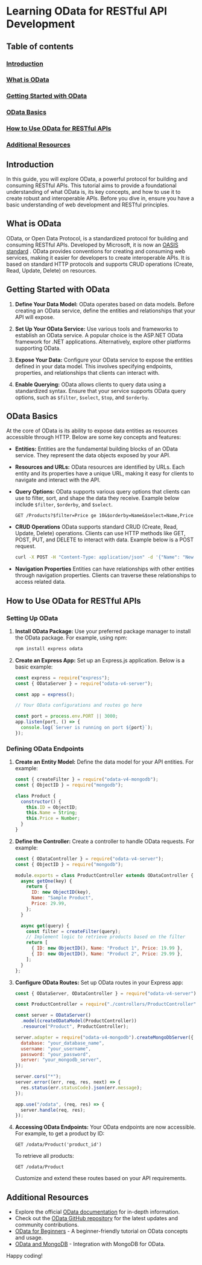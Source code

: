# Learning OData for RESTful API Development

## Table of contents

### [Introduction](#introduction-1)

### [What is OData](#what-is-odata-1)

### [Getting Started with OData](#getting-started-with-odata-1)

### [OData Basics](#odata-basics-1)

### [How to Use OData for RESTful APIs](#how-to-use-odata-for-restful-apis-1)

### [Additional Resources](#additional-resources-1)

<a id="introduction-1"></a>

## Introduction

In this guide, you will explore OData, a powerful protocol for building and consuming RESTful APIs. This tutorial aims to provide a foundational understanding of what OData is, its key concepts, and how to use it to create robust and interoperable APIs. Before you dive in, ensure you have a basic understanding of web development and RESTful principles.

<a id="what-is-odata-1"></a>

## What is OData

OData, or Open Data Protocol, is a standardized protocol for building and consuming RESTful APIs. Developed by Microsoft, it is now an [OASIS standard](https://www.oasis-open.org/standards) . OData provides conventions for creating and consuming web services, making it easier for developers to create interoperable APIs. It is based on standard HTTP protocols and supports CRUD operations (Create, Read, Update, Delete) on resources.

<a id="getting-started-with-odata-1"></a>

## Getting Started with OData

1. **Define Your Data Model:**
   OData operates based on data models. Before creating an OData service, define the entities and relationships that your API will expose.

2. **Set Up Your OData Service:**
   Use various tools and frameworks to establish an OData service. A popular choice is the ASP.NET OData framework for .NET applications. Alternatively, explore other platforms supporting OData.

3. **Expose Your Data:**
   Configure your OData service to expose the entities defined in your data model. This involves specifying endpoints, properties, and relationships that clients can interact with.

4. **Enable Querying:**
   OData allows clients to query data using a standardized syntax. Ensure that your service supports OData query options, such as `$filter`, `$select`, `$top`, and `$orderby`.

<a id="odata-basics-1"></a>

## OData Basics

At the core of OData is its ability to expose data entities as resources accessible through HTTP. Below are some key concepts and features:

- **Entities:**
  Entities are the fundamental building blocks of an OData service. They represent the data objects exposed by your API.

- **Resources and URLs:**
  OData resources are identified by URLs. Each entity and its properties have a unique URL, making it easy for clients to navigate and interact with the API.

- **Query Options:**
  OData supports various query options that clients can use to filter, sort, and shape the data they receive. Example below include `$filter`, `$orderby`, and `$select`.

  ```http
  GET /Products?$filter=Price ge 10&$orderby=Name&$select=Name,Price
  ```

- **CRUD Operations**
  OData supports standard CRUD (Create, Read, Update, Delete) operations. Clients can use HTTP methods like GET, POST, PUT, and DELETE to interact with data. Example below is a POST request.

  ```bash
  curl -X POST -H "Content-Type: application/json" -d '{"Name": "New Product", "Price": 39.99}' http://your-api-url/odata/Product
  ```

- **Navigation Properties**
  Entities can have relationships with other entities through navigation properties. Clients can traverse these relationships to access related data.

<a id="how-to-use-odata-for-restful-apis-1"></a>

## How to Use OData for RESTful APIs

### Setting Up OData

1.  **Install OData Package:**
    Use your preferred package manager to install the OData package. For example, using npm:

    ```bash
    npm install express odata
    ```

2.  **Create an Express App:**
    Set up an Express.js application. Below is a basic example:

    ```javascript
    const express = require("express");
    const { ODataServer } = require("odata-v4-server");

    const app = express();

    // Your OData configurations and routes go here

    const port = process.env.PORT || 3000;
    app.listen(port, () => {
      console.log(`Server is running on port ${port}`);
    });
    ```

### Defining OData Endpoints

1. **Create an Entity Model:**
   Define the data model for your API entities. For example:

   ```javascript
   const { createFilter } = require("odata-v4-mongodb");
   const { ObjectID } = require("mongodb");

   class Product {
     constructor() {
       this.ID = ObjectID;
       this.Name = String;
       this.Price = Number;
     }
   }
   ```

2. **Define the Controller:**
   Create a controller to handle OData requests. For example:

   ```javascript
   const { ODataController } = require("odata-v4-server");
   const { ObjectID } = require("mongodb");

   module.exports = class ProductController extends ODataController {
     async getOne(key) {
       return {
         ID: new ObjectID(key),
         Name: "Sample Product",
         Price: 29.99,
       };
     }

     async get(query) {
       const filter = createFilter(query);
       // Implement logic to retrieve products based on the filter
       return [
         { ID: new ObjectID(), Name: "Product 1", Price: 19.99 },
         { ID: new ObjectID(), Name: "Product 2", Price: 29.99 },
       ];
     }
   };
   ```

3. **Configure OData Routes:**
   Set up OData routes in your Express app:

   ```javascript
   const { ODataServer, ODataController } = require("odata-v4-server");

   const ProductController = require("./controllers/ProductController");

   const server = ODataServer()
     .model(createODataModel(ProductController))
     .resource("Product", ProductController);

   server.adapter = require("odata-v4-mongodb").createMongoDbServer({
     database: "your_database_name",
     username: "your_username",
     password: "your_password",
     server: "your_mongodb_server",
   });

   server.cors("*");
   server.error((err, req, res, next) => {
     res.status(err.statusCode).json(err.message);
   });

   app.use("/odata", (req, res) => {
     server.handle(req, res);
   });
   ```

4. **Accessing OData Endpoints:**
   Your OData endpoints are now accessible. For example, to get a product by ID:

   ```http
   GET /odata/Product('product_id')
   ```

   To retrieve all products:

   ```http
   GET /odata/Product
   ```

   Customize and extend these routes based on your API requirements.

<a id="additional-resources-1"></a>

## Additional Resources

- Explore the official [OData documentation](https://www.odata.org/documentation/) for in-depth information.
- Check out the [OData GitHub repository](https://github.com/Soontao/odata-v4-server) for the latest updates and community contributions.
- [OData for Beginners](https://www.odata.org/getting-started/basic-tutorial/) - A beginner-friendly tutorial on OData concepts and usage.
- [OData and MongoDB](https://github.com/Soontao/odata-v4-mongodb) - Integration with MongoDB for OData.

Happy coding!
